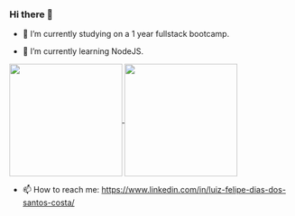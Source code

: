 ### Hi there 👋

- 🔭 I’m currently studying on a 1 year fullstack bootcamp.

- 🌱 I’m currently learning NodeJS.


<!-- [![lufelipe12's GitHub stats](https://github-readme-stats.vercel.app/api?username=lufelipe12&count_private=true&theme=radical)](https://github.com/lufelipe12/github-readme-stats) 

[![Top Langs](https://github-readme-stats.vercel.app/api/top-langs/?username=lufelipe12&count_private=true&theme=radical&layout=compact)](https://github.com/lufelipe12/github-readme-stats)
 -->
<a href="https://github.com/lufelipe12/github-readme-stats">
  <img align="center" height="200px" src="https://github-readme-stats.vercel.app/api?username=lufelipe12&count_private=true&theme=radical" />
</a>
<a href="https://github.com/lufelipe12/github-readme-stats">
  <img align="center" height="200px" src="https://github-readme-stats.vercel.app/api/top-langs/?username=lufelipe12&count_private=true&theme=radical&layout=compact" />
</a>

- 📫 How to reach me: https://www.linkedin.com/in/luiz-felipe-dias-dos-santos-costa/

